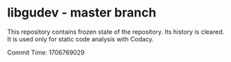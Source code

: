 # libgudev - master branch

This repository contains frozen state of the repository.
Its history is cleared. It is used only for static code
analysis with Codacy.

Commit Time: 1706769029